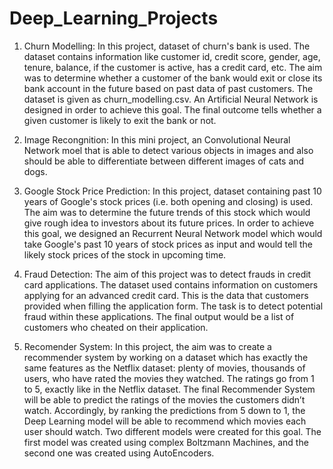 # Deep_Learning_Projects

1. Churn Modelling: In this project, dataset of churn's bank is used. The dataset contains information like 
customer id, credit score, gender, age, tenure, balance, if the customer is active, has a credit card, etc. The aim was to determine whether a customer of the bank would exit or close its bank account in the future based on past data of past customers. The dataset is given as churn_modelling.csv. An Artificial Neural Network is designed in order to achieve this goal. The final outcome tells whether a given customer is likely to exit the bank or not.

2. Image Recongnition: In this mini project, an Convolutional Neural Network moel that is able to detect various objects in images and also should be able to differentiate between different images of cats and dogs.

3. Google Stock Price Prediction: In this project, dataset containing past 10 years of Google's stock prices (i.e. both opening and closing) is used. The aim was to determine the future trends of this stock which would give rough idea to investors about its future prices. In order to achieve this goal, we designed an Recurrent Neural Network model which would take Google's past 10 years of stock prices as input and would tell the likely stock prices of the stock in upcoming time.

4. Fraud Detection: The aim of this project was to detect frauds in credit card applications. The dataset used contains information on customers applying for an advanced credit card. This is the data that customers provided when filling the application form. The task is to detect potential fraud within these applications. The final output would be a list of customers who cheated on their application.

5. Recomender System: In this project, the aim was to create a recommender system by working on a dataset which has exactly the same features as the Netflix dataset: plenty of movies, thousands of users, who have rated the movies they watched. The ratings go from 1 to 5, exactly like in the Netflix dataset. The final Recommender System will be able to predict the ratings of the movies the customers didn’t watch. Accordingly, by ranking the predictions from 5 down to 1, the Deep Learning model will be able to recommend which movies each user should watch. Two different models were created for this goal. The first model was created using complex Boltzmann Machines, and the second one was created using AutoEncoders.
